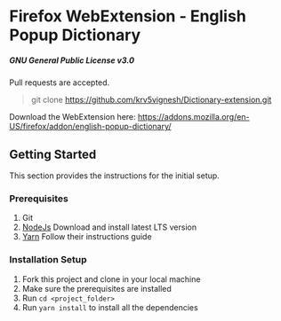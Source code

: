 # Firefox WebExtension - English Popup Dictionary

##### GNU General Public License v3.0

Pull requests are accepted.
> git clone https://github.com/krv5vignesh/Dictionary-extension.git

Download the WebExtension here:
https://addons.mozilla.org/en-US/firefox/addon/english-popup-dictionary/


## Getting Started
This section provides the instructions for the initial setup.
### Prerequisites
1. Git
2. [NodeJs](https://nodejs.org/en/) Download and install latest LTS version
3. [Yarn](https://yarnpkg.com/lang/en/docs/install/#windows-stable) Follow their instructions guide

### Installation Setup
1. Fork this project and clone in your local machine
2. Make sure the prerequisites are installed
3. Run `cd <project_folder>`
4. Run `yarn install` to install all the dependencies
